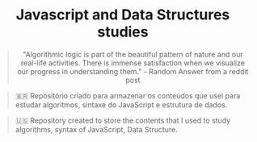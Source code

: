 <h1 align = 'center'>Javascript and Data Structures studies </h1>

> <p align = 'center'> "Algorithmic logic is part of the beautiful pattern of nature and our real-life activities. There is immense satisfaction when we visualize our progress in understanding them." - Random Answer from a reddit post</p>


> <p align = 'left'> 🇧🇷 Repositório criado para armazenar os conteúdos que usei para estudar algoritmos, sintaxe do JavaScript e estrutura de dados.</p>

> <p align = 'left'> 🇺🇸 Repository created to store the contents that I used to study algorithms, syntax of JavaScript, Data Structure.</p>




